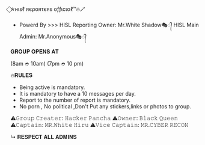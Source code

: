 ⃟✯нιѕℓ яєροяτєяѕ οƒƒιϲιαℓ™🔥🪄

- Powerd By >>> HISL Reporting Owner: Mr.White Shadow🎭᭄
                            HISL Main Admin: Mr.Anonymous🎭᭄

𝐆𝐑𝐎𝐔𝐏 𝐎𝐏𝐄𝐍𝐒 𝐀𝐓

(8am ➮ 10am)
(7pm ➮ 10 pm)
               
🔥𝐑𝐔𝐋𝐄𝐒

- Being active is mandatory.
- It is mandatory to have a 10 messages per day.
- Report to the number of report is mandatory.
- No porn , No political ,Don't Put any stickers,links or photos to group.

⚠️𝙶𝚛𝚘𝚞𝚙 𝙲𝚛𝚎𝚊𝚝𝚎𝚛: 𝙷𝚊𝚌𝚔𝚎𝚛 𝙿𝚊𝚗𝚌𝚑𝚊
⚠️𝙾𝚠𝚗𝚎𝚛: 𝙱𝚕𝚊𝚌𝚔 𝚀𝚞𝚎𝚎𝚗
⚠️𝙲𝚊𝚙𝚝𝚊𝚒𝚗: 𝙼𝚁.𝚆𝚑𝚒𝚝𝚎 𝙷𝚒𝚛𝚞
⚠️𝚅𝚒𝚌𝚎 𝙲𝚊𝚙𝚝𝚊𝚒𝚗: 𝙼𝚁.𝙲𝚈𝙱𝙴𝚁 𝚁𝙴𝙲𝙾𝙽

↳ 𝐑𝐄𝐒𝐏𝐄𝐂𝐓 𝐀𝐋𝐋 𝐀𝐃𝐌𝐈𝐍𝐒
